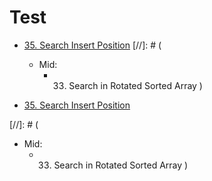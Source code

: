 # Test
* [35.	Search Insert Position](https://leetcode.com/problems/search-insert-position)
[//]: # (
  * Mid:
    * 33.	Search in Rotated Sorted Array
)

* [35.	Search Insert Position](https://leetcode.com/problems/search-insert-position)

[//]: # (
  * Mid:
    * 33.	Search in Rotated Sorted Array
)
